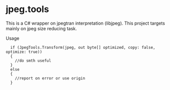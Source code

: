 # jpeg.tools

This is a C# wrapper on jpegtran interpretation (libjpeg). This project targets mainly on jpeg size reducing task.

Usage
```
  if (JpegTools.Transform(jpeg, out byte[] optimized, copy: false, optimize: true))
  {
    //do smth useful 
  }
  else
  {
    //report on error or use origin
  }
```

